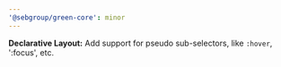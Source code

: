 ```yaml
---
'@sebgroup/green-core': minor
---
```


**Declarative Layout:** Add support for pseudo sub-selectors, like `:hover`, ':focus', etc.
